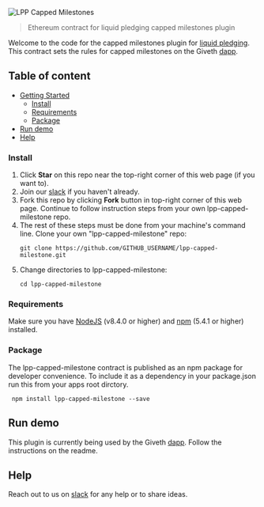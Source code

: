 ![LPP Capped Milestones](readme-header.png)

> Ethereum contract for liquid pledging capped milestones plugin

Welcome to the code for the capped milestones plugin for [liquid pledging](https://github.com/Giveth/liquidpledging). This contract sets the rules for capped milestones on the Giveth [dapp](https://github.com/Giveth/giveth-dapp).

## Table of content

- [Getting Started](#getting-started)
    - [Install](#install)
    - [Requirements](#requirements)
    - [Package](#package)
- [Run demo](#run-demo)
- [Help](#help)

### Install
1. Click **Star** on this repo near the top-right corner of this web page (if you want to).
2. Join our [slack](http://slack.giveth.io) if you haven't already.
3. Fork this repo by clicking **Fork** button in top-right corner of this web page. Continue to follow instruction steps from your own lpp-capped-milestone repo.
5. The rest of these steps must be done from your machine's command line. Clone your own "lpp-capped-milestone" repo: 
    ```
    git clone https://github.com/GITHUB_USERNAME/lpp-capped-milestone.git
    ```
6. Change directories to lpp-capped-milestone:
    ```
    cd lpp-capped-milestone
    ```

### Requirements
Make sure you have [NodeJS](https://nodejs.org/) (v8.4.0 or higher) and [npm](https://www.npmjs.com/) (5.4.1 or higher) installed.

### Package
The lpp-capped-milestone contract is published as an npm package for developer convenience. To include it as a dependency in your package.json run this from your apps root dirctory.
```
 npm install lpp-capped-milestone --save
```

## Run demo
This plugin is currently being used by the Giveth [dapp](https://github.com/Giveth/giveth-dapp). Follow the instructions on the readme.

## Help
Reach out to us on [slack](http://slack.giveth.io) for any help or to share ideas.
